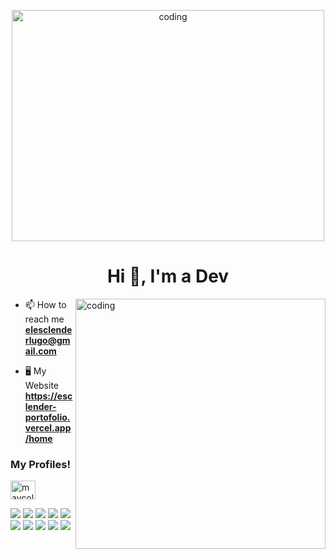 <p align="center">
  <img alt="coding" width="500" height="370" src="https://media4.giphy.com/media/qgQUggAC3Pfv687qPC/giphy.gif"/>
</p>
<h1 align="center">Hi 👋, I'm a Dev</h1>


<img align="right" alt="coding" width="400" src="https://i.ibb.co/XjxfvZg/main-Icons.png"/>



- 📫 How to reach me **elesclenderlugo@gmail.com**

- 🖥️ My Website **https://esclender-portofolio.vercel.app/home**


<h3 align="left">My Profiles!</h3>
<p align="left">

<a href="https://www.linkedin.com/in/esclender-lugo-9b3766232/" target="blank"><img align="center" src="https://raw.githubusercontent.com/rahuldkjain/github-profile-readme-generator/master/src/images/icons/Social/linked-in-alt.svg" alt="maycol" height="30" width="40" /></a>


</p>


<img src="https://img.shields.io/badge/Dart-0175C2?style=for-the-badge&logo=dart&logoColor=white" />

<img src="https://img.shields.io/badge/axios-671ddf?&style=for-the-badge&logo=axios&logoColor=white" />

<img src="https://img.shields.io/badge/Docker-2CA5E0?style=for-the-badge&logo=docker&logoColor=white" />

<img src="https://img.shields.io/badge/Node%20js-339933?style=for-the-badge&logo=nodedotjs&logoColor=white" />

<img src="https://img.shields.io/badge/npm-CB3837?style=for-the-badge&logo=npm&logoColor=white" />

<img src="https://img.shields.io/badge/next%20js-000000?style=for-the-badge&logo=nextdotjs&logoColor=white" />

<img src="https://img.shields.io/badge/MongoDB-4EA94B?style=for-the-badge&logo=mongodb&logoColor=white" />

<img src="https://img.shields.io/badge/MySQL-005C84?style=for-the-badge&logo=mysql&logoColor=white" />


<img src="https://img.shields.io/badge/PostgreSQL-316192?style=for-the-badge&logo=postgresql&logoColor=white" />

<img src="https://img.shields.io/badge/VSCode-0078D4?style=for-the-badge&logo=visual%20studio%20code&logoColor=white" />
